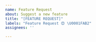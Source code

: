 ```yaml
---
name: Feature Request
about: Suggest a new feature
title: "[FEATURE REQUEST]"
labels: "Feature Request 😍 \U0001FAB2"
assignees: ''

---
```

